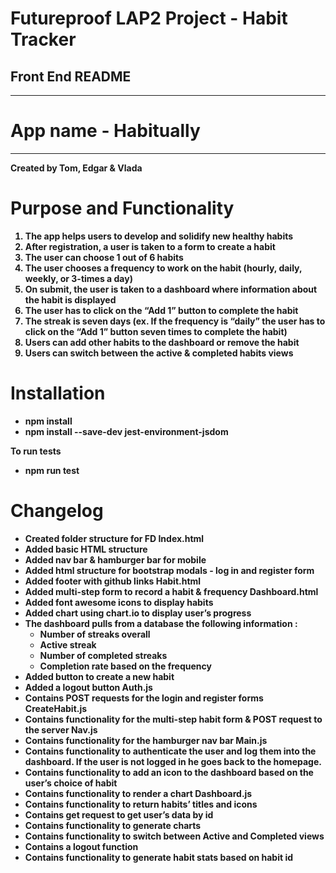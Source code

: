 # Futureproof LAP2 Project - Habit Tracker

## Front End README

<hr/>

# App name - Habitually

<hr/>

<strong>Created by Tom, Edgar & Vlada<strong>

# Purpose and Functionality
1. The app helps users to develop and solidify new healthy habits
2. After registration, a user is taken to a form to create a habit
3. The user can choose 1 out of 6 habits
4. The user chooses a frequency to work on the habit (hourly, daily, weekly, or 3-times a day)
5. On submit, the user is taken to a dashboard where information about the habit is displayed
6. The user has to click on the “Add 1” button to complete the habit
7. The streak is seven days (ex. If the frequency is “daily” the user has to click on the “Add 1” button seven times to complete the habit)
8. Users can add other habits to the dashboard or remove the habit
9. Users can switch between the active & completed habits views

# Installation

* npm install
* npm install --save-dev jest-environment-jsdom

To run tests

* npm run test

# Changelog

* Created folder structure for FD
Index.html
* Added basic HTML structure
* Added nav bar & hamburger bar for mobile
* Added html structure for bootstrap modals - log in and register form
* Added footer with github links
Habit.html
* Added multi-step form to record a habit & frequency
Dashboard.html
* Added font awesome icons to display habits
* Added chart using chart.io to display user’s progress
* The dashboard pulls from a database the following information :
    * Number of streaks overall
    * Active streak
    * Number of completed streaks
    * Completion rate based on the frequency
* Added button to create a new habit
* Added a logout button
Auth.js
* Contains POST requests for the login and register forms
CreateHabit.js
* Contains functionality for the multi-step habit form & POST request to the server
Nav.js
* Contains functionality for the hamburger nav bar
Main.js
* Contains functionality to authenticate the user and log them into the dashboard. If the user is not logged in he goes back to the homepage.
* Contains functionality to add an icon to the dashboard based on the user’s choice of habit
* Contains functionality to render a chart
Dashboard.js
* Contains functionality to return habits’ titles and icons
* Contains get request to get user’s data by id
* Contains functionality to generate charts
* Contains functionality to switch between Active and Completed views
* Contains a logout function
* Contains functionality to generate habit stats based on habit id
